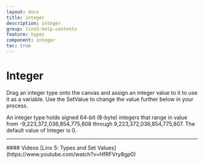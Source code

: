 ```yaml
---
layout: docs
title: integer
description: integer
group: linx5-help-contents
feature: types
component: integer
toc: true
---
```

Integer
=======

Drag an integer type onto the canvas and assign an integer value to it to use it as a variable. Use the SetValue to change the value further below in your process.

An integer type holds signed 64-bit (8-byte) integers that range in value from -9,223,372,036,854,775,808 through 9,223,372,036,854,775,807. The default value of Integer is 0.

<hr>
#### Videos
[Linx 5: Types and Set Values](https://www.youtube.com/watch?v=HfRFVry8gp0)
